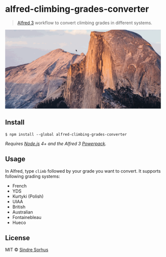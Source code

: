 # alfred-climbing-grades-converter

> [Alfred 3](https://www.alfredapp.com) workflow to convert climbing grades in different systems.

<img src="https://raw.githubusercontent.com/wolasss/alfred-climbing-grades-converter/master/climbing-grade-converter.gif">

## Install

```
$ npm install --global alfred-climbing-grades-converter
```

*Requires [Node.js](https://nodejs.org) 4+ and the Alfred 3 [Powerpack](https://www.alfredapp.com/powerpack/).*


## Usage

In Alfred, type `climb` followed by your grade you want to convert. It supports following grading systems: 

* French
* YDS
* Kurtyki (Polish)
* UIAA
* British
* Australian
* Fontainebleau
* Hueco

## License

MIT © [Sindre Sorhus](https://sindresorhus.com)
